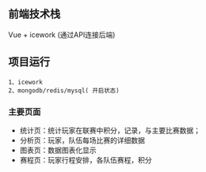 ## 前端技术栈

Vue + icework (通过API连接后端)

## 项目运行

```
1、icework
2、mongodb/redis/mysql( 开启状态)

```
### 主要页面

- 统计页：统计玩家在联赛中积分，记录，与主要比赛数据；
- 分析页：玩家，队伍每场比赛的详细数据
- 图表页：数据图表化显示
- 赛程页：玩家行程安排，各队伍赛程，积分


